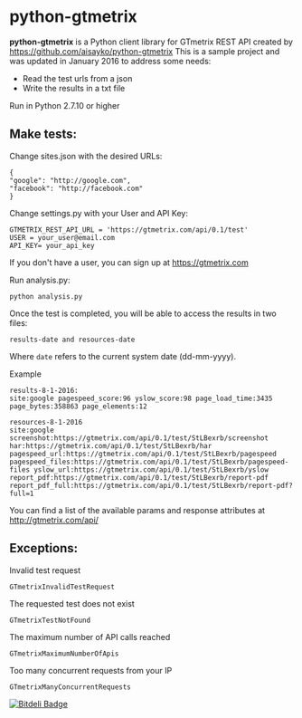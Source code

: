 python-gtmetrix
========================

**python-gtmetrix** is a Python client library for GTmetrix REST API created by https://github.com/aisayko/python-gtmetrix
This is a sample project and was updated in January 2016 to address some needs:
 - Read the test urls from a json
 - Write the results in a txt file
 
Run in Python 2.7.10 or higher


Make tests:
-----------

Change sites.json with the desired URLs:
    
    {
    "google": "http://google.com",
    "facebook": "http://facebook.com"
    }
   

Change settings.py with your User and API Key:

    GTMETRIX_REST_API_URL = 'https://gtmetrix.com/api/0.1/test'
    USER = your_user@email.com
    API_KEY= your_api_key

If you don't have a user, you can sign up at https://gtmetrix.com

Run analysis.py:
    
    python analysis.py
        

Once the test is completed, you will be able to access the results in two files:

    results-date and resources-date
    
Where `date` refers to the current system date (dd-mm-yyyy).

Example
    
    results-8-1-2016:
    site:google pagespeed_score:96 yslow_score:98 page_load_time:3435 page_bytes:358863 page_elements:12 
    
    resources-8-1-2016
    site:google screenshot:https://gtmetrix.com/api/0.1/test/StLBexrb/screenshot har:https://gtmetrix.com/api/0.1/test/StLBexrb/har pagespeed_url:https://gtmetrix.com/api/0.1/test/StLBexrb/pagespeed pagespeed_files:https://gtmetrix.com/api/0.1/test/StLBexrb/pagespeed-files yslow_url:https://gtmetrix.com/api/0.1/test/StLBexrb/yslow  report_pdf:https://gtmetrix.com/api/0.1/test/StLBexrb/report-pdf report_pdf_full:https://gtmetrix.com/api/0.1/test/StLBexrb/report-pdf?full=1  


You can find a list of the available params and response attributes at http://gtmetrix.com/api/


Exceptions:
-----------

Invalid test request

    GTmetrixInvalidTestRequest


The requested test does not exist

    GTmetrixTestNotFound 
    
The maximum number of API calls reached 
    
    GTmetrixMaximumNumberOfApis 
    
Too many concurrent requests from your IP    
    
    GTmetrixManyConcurrentRequests
    

[![Bitdeli Badge](https://d2weczhvl823v0.cloudfront.net/aisayko/python-gtmetrix/trend.png)](https://bitdeli.com/free "Bitdeli Badge")

